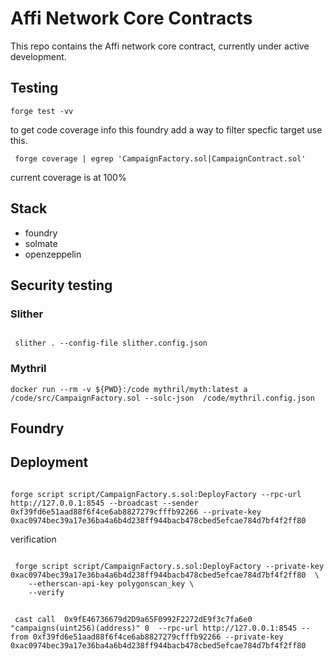 # Affi Network Core Contracts

This repo contains the Affi network core contract, currently under active development.

## Testing

```shell
forge test -vv
```

to get code coverage info this foundry add a way to filter specfic target use this.

```
 forge coverage | egrep 'CampaignFactory.sol|CampaignContract.sol'
```

current coverage is at 100%

## Stack

- foundry
- solmate
- openzeppelin

## Security testing

### Slither

```shell

 slither . --config-file slither.config.json
```

### Mythril

```shell
docker run --rm -v ${PWD}:/code mythril/myth:latest a /code/src/CampaignFactory.sol --solc-json  /code/mythril.config.json
```

## Foundry

## Deployment

```

forge script script/CampaignFactory.s.sol:DeployFactory --rpc-url http://127.0.0.1:8545 --broadcast --sender 0xf39fd6e51aad88f6f4ce6ab8827279cfffb92266 --private-key 0xac0974bec39a17e36ba4a6b4d238ff944bacb478cbed5efcae784d7bf4f2ff80
```

verification

```

 forge script script/CampaignFactory.s.sol:DeployFactory --private-key 0xac0974bec39a17e36ba4a6b4d238ff944bacb478cbed5efcae784d7bf4f2ff80  \
    --etherscan-api-key polygonscan_key \
    --verify
```

##

```
 cast call  0x9fE46736679d2D9a65F0992F2272dE9f3c7fa6e0  "campaigns(uint256)(address)" 0  --rpc-url http://127.0.0.1:8545 --from 0xf39fd6e51aad88f6f4ce6ab8827279cfffb92266 --private-key 0xac0974bec39a17e36ba4a6b4d238ff944bacb478cbed5efcae784d7bf4f2ff80
```
